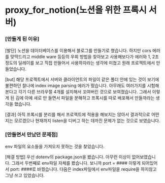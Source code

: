 # proxy_for_notion(노션을 위한 프록시 서버)

### [만들게 된 이유]
[발단]
노션을 데이터베이스를 이용해서 블로그를 만들기로 했습니다.
하지만 cors 에러를 맞딱드리고 middle ware 등등의 우회 방법을 찾아보고 사용해보다가 에러와 1, 2초 정도의 딜레이를 보고
직접 만들어서 사용하자라는 생각에 미쳤고 원래 프로젝트에서 만들었습니다.

[but]
해당 프로젝트에서 서버와 클라이언트의 파일이 같은 폴더 안에 있는 것이 보기에 불편하던 찰나에 index image parsing 에러가 떴습니다.
아무래도 여러가지를 시험해본다고 각기 다른 브라우절 4개를 설치해서 꼬여버린 것으로 보여졌습니다. 그래서 이렇게 된 김에 아예 새로 만
들면서 파일을 분해하고 프록시를 따로 배포해서 만들까라는 생각을 했습니다.

[결과]
아직 프록시를 분리를 해서 프로젝트에 적용을 해보지는 않아서 결과적으로 어떤지는 모르겠으나 현재까지 listen을 디버그 하는 데까진 문제가
없는 것으로 보였습니다.

### [만들면서 만났던 문제점]

env 파일의 요소들을 가져오지 못하는 것을 찾았습니다.

[해결 방법]
우선 dotenv의 package.json을 봤습니다. 아무런 이상이 없어보였습니다.
그래서 두번째로 env파일 자체를 봤습니다. 보니까 port = #### 이렇게 되어있어서 port: ####로 바꿨습니다.
다음은 index파일에서 env파일을 require을 하지않고 그냥 쓰고 있었습니다.
